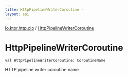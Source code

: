 ```yaml
---
title: HttpPipelineWriterCoroutine - 
layout: api
---
```


<div class='api-docs-breadcrumbs'><a href="index.html">io.ktor.http.cio</a> / <a href="./-http-pipeline-writer-coroutine.html">HttpPipelineWriterCoroutine</a></div>

# HttpPipelineWriterCoroutine

<div class="signature"><code><span class="keyword">val </span><span class="identifier">HttpPipelineWriterCoroutine</span><span class="symbol">: </span><span class="identifier">CoroutineName</span></code></div>

HTTP pipeline writer coroutine name

